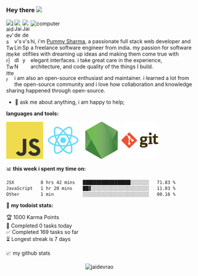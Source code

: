 
### Hey there <img src="https://media.giphy.com/media/hvRJCLFzcasrR4ia7z/giphy.gif" width="25px">
<img align="center" alt="computer" src="https://cdn-images.zety.com/pages/how_to_write_web_developer_resume.jpg?raw=true" width="1200" height="220" />
<a href="https://twitter.com/#">
  <img align="left" alt="jaidev's Twitter| Twitter" width="22px" src="https://raw.githubusercontent.com/peterthehan/peterthehan/master/assets/twitter.svg" />
</a>
<a href="https://www.linkedin.com/in/#">
  <img align="left" alt="Jaidev's LinkedIN" width="22px" src="https://raw.githubusercontent.com/peterthehan/peterthehan/master/assets/linkedin.svg" />
</a>
<a href="https://open.spotify.com/user/e90fe4zsndbm6xoe2t7t8kogf?si=WaLKpwvWTle0btle2qPb6g">
  <img align="left" alt="Jaidev's Spotify" width="22px" src="https://raw.githubusercontent.com/peterthehan/peterthehan/master/assets/spotify.svg" />
</a>
<br>
<!-- https://visitor-badge.glitch.me/badge?page_id=jaidev3/jaidev3
![](https://visitor-badge.glitch.me/badge?page_id=jaidev3/jaidev3)
 <img alt="computer" src="https://visitor-badge.glitch.me/badge?page_id=jaidev3/jaidev3" /> -->
  
<br />

hi, i'm [Pummy Sharma](#), a passionate full stack web developer and a freelance software engineer from india. my passion for software lies with dreaming up ideas and making them come true with elegant interfaces. i take great care in the experience, architecture, and code quality of the things I build.

i am also an open-source enthusiast and maintainer. i learned a lot from the open-source community and i love how collaboration and knowledge sharing happened through open-source.



- 💬 ask me about anything, i am happy to help;

**languages and tools:**  

<code><img height="100" src="https://raw.githubusercontent.com/github/explore/80688e429a7d4ef2fca1e82350fe8e3517d3494d/topics/javascript/javascript.png"></code>
<code><img height="100" src="https://raw.githubusercontent.com/github/explore/80688e429a7d4ef2fca1e82350fe8e3517d3494d/topics/react/react.png"></code>
<code><img height="100" src="https://raw.githubusercontent.com/github/explore/80688e429a7d4ef2fca1e82350fe8e3517d3494d/topics/nodejs/nodejs.png"></code>
<code><img height="100" src="https://raw.githubusercontent.com/github/explore/80688e429a7d4ef2fca1e82350fe8e3517d3494d/topics/git/git.png"></code>



📊 **this week i spent my time on:**
<!--START_SECTION:waka-->
```text
JSX          8 hrs 42 mins   ██████████████████░░░░░░░   71.83 % 
JavaScript   1 hr 20 mins    ██▓░░░░░░░░░░░░░░░░░░░░░░   11.03 % 
Other        1 min           ░░░░░░░░░░░░░░░░░░░░░░░░░   00.16 % 
```
<!--END_SECTION:waka-->

🚧 **my todoist stats:**
<!-- TODO-IST:START -->
🏆  1000 Karma Points           
🌸  Completed 0 tasks today           
✅  Completed 169 tasks so far           
⏳  Longest streak is 7 days
<!-- TODO-IST:END -->


📈 my github stats

<p align="center"> <img src="https://github-readme-stats.vercel.app/api?username=pummysh&show_icons=true&theme=gotham" alt="jaidevrao" />
